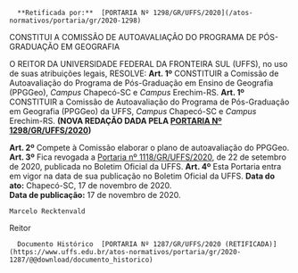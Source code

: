       **Retificada por:**  [PORTARIA Nº 1298/GR/UFFS/2020](/atos-normativos/portaria/gr/2020-1298) 

   CONSTITUI A COMISSÃO DE AUTOAVALIAÇÃO DO PROGRAMA DE PÓS-GRADUAÇÃO EM GEOGRAFIA  

 O REITOR DA UNIVERSIDADE FEDERAL DA FRONTEIRA SUL (UFFS), no uso de suas atribuições legais,   RESOLVE:   **Art. 1º**  CONSTITUIR a Comissão de Autoavaliação do Programa de Pós-Graduação em Ensino de Geografia (PPGGeo), *Campus*  Chapecó-SC e *Campus*  Erechim-RS.  **Art. 1º** CONSTITUIR a Comissão de Autoavaliação do Programa de Pós-Graduação em Geografia (PPGGeo) da UFFS, *Campus* Chapecó-SC e *Campus* Erechim-RS. **(NOVA REDAÇÃO DADA PELA [PORTARIA Nº 1298/GR/UFFS/2020](https://www.uffs.edu.br/atos-normativos/portaria/gr/2020-1298))**

  **Art. 2º**  Compete à Comissão elaborar o plano de autoavaliação do PPGGeo.   **Art. 3º**  Fica revogada a [Portaria nº 1118/GR/UFFS/2020](https://www.uffs.edu.br/atos-normativos/portaria/gr/2020-1118), de 22 de setembro de 2020, publicada no Boletim Oficial da UFFS.   **Art. 4º**  Esta Portaria entra em vigor na data de sua publicação no Boletim Oficial da UFFS.        **Data do ato:** Chapecó-SC, 17 de novembro de 2020.   
 **Data de publicação:**  17 de novembro de 2020. 

    Marcelo Recktenvald   
 Reitor 

      Documento Histórico  [PORTARIA Nº 1287/GR/UFFS/2020 (RETIFICADA)](https://www.uffs.edu.br/atos-normativos/portaria/gr/2020-1287/@@download/documento_historico)     
      